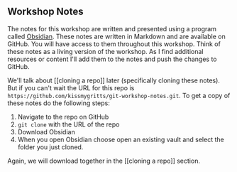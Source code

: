 ## Workshop Notes
The notes for this workshop are written and presented using a program called [Obsidian](https://obsidian.md). These notes are written in Markdown and are available on GitHub. You will have access to them throughout this workshop. Think of these notes as a living version of the workshop. As I find additional resources or content I'll add them to the notes and push the changes to GitHub.

We'll talk about [[cloning a repo]] later (specifically cloning these notes). But if you can't wait the URL for this repo is `https://github.com/kissmygritts/git-workshop-notes.git`. To get a copy of these notes do the following steps:

1. Navigate to the repo on GitHub
2. `git clone` with the URL of the repo
3. Download Obsidian
4. When you open Obsidian choose open an existing vault and select the folder you just cloned.

Again, we will download together in the [[cloning a repo]] section.

